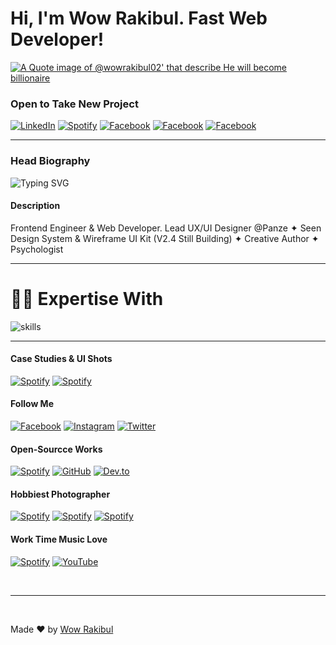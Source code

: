 # Hi, I'm Wow Rakibul. Fast Web Developer!

[![A Quote image of @wowrakibul02' that describe He will become billionaire](https://raw.githubusercontent.com/wowrakibul02/wowrakibul02/main/assets/quote.png)](https://facebook.com/wowrakibul02)



### Open to Take New Project
[![LinkedIn](https://img.shields.io/badge/LinkedIn-0077B5?style=for-the-badge&logo=linkedin&logoColor=white)](https://www.linkedin.com/in/YourProfile)
[![Spotify](https://img.shields.io/badge/skype-blue?style=for-the-badge&logo=skype&logoColor=white)](https://open.spotify.com/user/YourUsername)
[![Facebook](https://img.shields.io/badge/messenger-E114D3?style=for-the-badge&logo=messenger&logoColor=white)](https://www.facebook.com/YourPage)
[![Facebook](https://img.shields.io/badge/Facebook-1877f2?style=for-the-badge&logo=facebook&logoColor=white)](https://www.facebook.com/YourPage)
[![Facebook](https://img.shields.io/badge/upwork-73bb44?style=for-the-badge&logo=upwork&logoColor=white)](https://www.facebook.com/YourPage)


---

<!-- auto typing -->
### Head Biography
![Typing SVG](https://readme-typing-svg.demolab.com?font=Fira+Code&size=22&pause=1000&color=F7712D&random=true&width=450&lines=%F0%9F%91%8B+Hello!+I'm+Wow+Rakibul+;%E2%9C%8D+Poet+%26+Creative+Author+;%F0%9F%92%BB+Web+Developer+%26+Frontend+Engineer;%E2%9E%95+UX%2FUI+%26+Visual+Product+Designer;%F0%9F%92%9E+Psychologist+%26+HCI+Specialist+;%F0%9F%8E%A8+Digital+Artist+(Painting+%E2%9D%A4+Drawing);%F0%9F%97%A3+Motivational+Speaker+;%F0%9F%92%BB+Web+Developer;%E2%9E%95+Frontend+Engineer+;HCI+%26+HCD+Specialist;+User+Interface+Designer+;+User+Experience+Designer+;%F0%9F%92%BB+Web+Developer+%26+Frontend+Engineer;%F0%9F%93%B7+Nature+%26+Product+Photographer;%F0%9F%93%BA+Content+Creator;%F0%9F%A7%A0+Innovator+%26+Entrepreneur)


#### Description
Frontend Engineer & Web Developer. Lead UX/UI Designer @Panze ✦ Seen Design System & Wireframe UI Kit (V2.4 Still Building) ✦ Creative Author ✦ Psychologist

---

<!--
#### Learn UX/UI Design
[![YouTube](https://img.shields.io/badge/YouTube/@20mindesigns-FF0000?style=for-the-badge&logo=youtube&logoColor=white)](https://www.youtube.com/c/YourChannel)
[![Spotify](https://img.shields.io/badge/Learning_channel_on_discord-7877f2?style=for-the-badge&logo=discord&logoColor=white)](https://open.spotify.com/user/YourUsername)
[![Facebook](https://img.shields.io/badge/groups/World_Figma_Group-1877f2?style=for-the-badge&logo=facebook&logoColor=white)](https://www.facebook.com/YourPage)
[![Spotify](https://img.shields.io/badge/figma-5F14A9?style=for-the-badge&logo=figma&logoColor=white)](https://open.spotify.com/user/YourUsername)
[![Medium](https://img.shields.io/badge/Medium-12100E?style=for-the-badge&logo=medium&logoColor=white)](https://medium.com/@YourUsername)

<br><be>
-->

# 👨‍💻 Expertise With 
![skills](https://skillicons.dev/icons?i=figma,html,css,js,nodejs,md,git,vscode&theme=)

<!--
## Repo Live Sites 
- Explore : [https://wowrakibul02.github.io/explore 🔗](https://wowrakibul02.github.io/explore) 
- Explore : [https://wowrakibul02.github.io/explore 🔗](https://wowrakibul02.github.io/explore) 
- Explore : [https://wowrakibul02.github.io/explore 🔗](https://wowrakibul02.github.io/explore) 
- Explore : [https://wowrakibul02.github.io/explore 🔗](https://wowrakibul02.github.io/explore) 
- Explore : [https://wowrakibul02.github.io/explore 🔗](https://wowrakibul02.github.io/explore) 
- Explore : [https://wowrakibul02.github.io/explore 🔗](https://wowrakibul02.github.io/explore) 
-->
---

#### Case Studies & UI Shots
[![Spotify](https://img.shields.io/badge/dribbble-FEBBF3?style=for-the-badge&logo=dribbble&logoColor=black)](https://open.spotify.com/user/YourUsername)
[![Spotify](https://img.shields.io/badge/behance-1877e1?style=for-the-badge&logo=behance&logoColor=white)](https://open.spotify.com/user/YourUsername)


#### Follow Me
[![Facebook](https://img.shields.io/badge/Facebook-1877f2?style=for-the-badge&logo=facebook&logoColor=white)](https://www.facebook.com/YourPage)
[![Instagram](https://img.shields.io/badge/Instagram-E4405F?style=for-the-badge&logo=instagram&logoColor=white)](https://www.instagram.com/YourUsername)
[![Twitter](https://img.shields.io/badge/Twitter-1DA1F2?style=for-the-badge&logo=twitter&logoColor=white)](https://twitter.com/YourHandle)

#### Open-Sourcce Works
[![Spotify](https://img.shields.io/badge/codepen-000?style=for-the-badge&logo=codepen&logoColor=white)](https://open.spotify.com/user/YourUsername)
[![GitHub](https://img.shields.io/badge/GitHub-181717?style=for-the-badge&logo=github&logoColor=white)](https://github.com/YourUsername)
[![Dev.to](https://img.shields.io/badge/DEV.to-0A0A0A?style=for-the-badge&logo=dev.to&logoColor=white)](https://dev.to/YourUsername)



#### Hobbiest Photographer
[![Spotify](https://img.shields.io/badge/pexels-0AA3A6?style=for-the-badge&logo=pexels&logoColor=white)](https://open.spotify.com/user/YourUsername)
[![Spotify](https://img.shields.io/badge/unsplash-000?style=for-the-badge&logo=unsplash&logoColor=white)](https://open.spotify.com/user/YourUsername)
[![Spotify](https://img.shields.io/badge/flickr-FF00A1?style=for-the-badge&logo=flickr&logoColor=white)](https://open.spotify.com/user/YourUsername)

#### Work Time Music Love 
[![Spotify](https://img.shields.io/badge/Spotify-1ED760?style=for-the-badge&logo=spotify&logoColor=white)](https://open.spotify.com/user/YourUsername)
[![YouTube](https://img.shields.io/badge/YouTube-FF0000?style=for-the-badge&logo=youtube&logoColor=white)](https://www.youtube.com/c/YourChannel)



<!-- push some talks/blogs link here (idea for later) -->

<br>

---
<br>

Made ❤ by [Wow Rakibul](https://wowrakibul02.io/explore) 



<!-- ![gif](https://media1.giphy.com/media/umYMU8G2ixG5mJBDo5/200w.webp?cid=ecf05e47g9f955m6qcmqp7m6zg2p0rmqi0daom1xc2ab0o2z&ep=v1_gifs_search&rid=200w.webp&ct=g) -->
